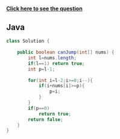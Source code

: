 #### [Click here to see the question](https://leetcode.com/problems/jump-game/)

## Java

```Java
class Solution {
    
    public boolean canJump(int[] nums) {
        int l=nums.length;
        if(l==1) return true;
        int p=l-1;
        
        for(int i=l-2;i>=0;i--){
            if(i+nums[i]>=p){
                p=i;
            }
        }
        if(p==0)
            return true;
        return false;
    }
}
```
